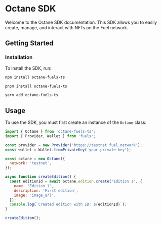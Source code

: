# Octane SDK

Welcome to the Octane SDK documentation. This SDK allows you to easily create, manage, and interact with NFTs on the Fuel network.

## Getting Started

### Installation

To install the SDK, run:

```bash
npm install octane-fuels-ts
```

```bash
pnpm install octane-fuels-ts
```

```bash
yarn add octane-fuels-ts
```

## Usage

To use the SDK, you must first create an instance of the `Octane` class:

```javascript
import { Octane } from 'octane-fuels-ts';
import { Provider, Wallet } from 'fuels';

const provider = new Provider('https://testnet.fuel.network');
const wallet = Wallet.fromPrivateKey('your-private-key');

const octane = new Octane({
  network: 'testnet',
});

async function createEdition() {
  const editionId = await octane.edition.create('Edition 1', {
    name: 'Edition 1',
    description: 'First edition',
    image: 'image_url',
  });
  console.log(`Created edition with ID: ${editionId}`);
}

createEdition();
```